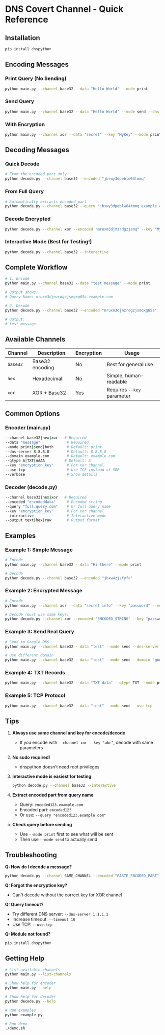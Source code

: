 # DNS Covert Channel - Quick Reference

## Installation

```bash
pip install dnspython
```

## Encoding Messages

### Print Query (No Sending)
```bash
python main.py --channel base32 --data "Hello World" --mode print
```

### Send Query
```bash
python main.py --channel base32 --data "Hello World" --mode send --dns-server 8.8.8.8
```

### With Encryption
```bash
python main.py --channel xor --data "secret" --key "MyKey" --mode print
```

## Decoding Messages

### Quick Decode
```bash
# From the encoded part only
python decode.py --channel base32 --encoded "jbswy3dpeblw64tmmq"
```

### From Full Query
```bash
# Automatically extracts encoded part
python decode.py --channel base32 --query "jbswy3dpeblw64tmmq.example.com"
```

### Decode Encrypted
```bash
python decode.py --channel xor --encoded "mruxm3djmzrdgzjsmq" --key "MyKey"
```

### Interactive Mode (Best for Testing!)
```bash
python decode.py --channel base32 --interactive
```

## Complete Workflow

```bash
# 1. Encode
python main.py --channel base32 --data "test message" --mode print

# Output shows:
# Query Name: mruxm3djmzrdgzjsmqxg65a.example.com

# 2. Decode
python decode.py --channel base32 --encoded "mruxm3djmzrdgzjsmqxg65a"

# Output:
# test message
```

## Available Channels

| Channel | Description | Encryption | Usage |
|---------|-------------|------------|-------|
| `base32` | Base32 encoding | No | Best for general use |
| `hex` | Hexadecimal | No | Simple, human-readable |
| `xor` | XOR + Base32 | Yes | Requires `--key` parameter |

## Common Options

### Encoder (main.py)
```bash
--channel base32|hex|xor   # Required
--data "message"            # Required
--mode print|send|both      # Default: print
--dns-server 8.8.8.8        # Default: 8.8.8.8
--domain example.com        # Default: example.com
--qtype A|TXT|AAAA         # Default: A
--key "encryption_key"      # For xor channel
--use-tcp                   # Use TCP instead of UDP
--verbose                   # Show details
```

### Decoder (decode.py)
```bash
--channel base32|hex|xor   # Required
--encoded "encodeddata"     # Encoded string
--query "full.query.com"    # Or full query name
--key "encryption_key"      # For xor channel
--interactive               # Interactive mode
--output text|hex|raw       # Output format
```

## Examples

### Example 1: Simple Message
```bash
# Encode
python main.py --channel base32 --data "Hi there" --mode print

# Decode
python decode.py --channel base32 --encoded "jbxw4zjsfyfa"
```

### Example 2: Encrypted Message
```bash
# Encode
python main.py --channel xor --data "secret info" --key "password" --mode print

# Decode (must use same key!)
python decode.py --channel xor --encoded "ENCODED_STRING" --key "password"
```

### Example 3: Send Real Query
```bash
# Send to Google DNS
python main.py --channel base32 --data "test" --mode send --dns-server 8.8.8.8

# Use different domain
python main.py --channel base32 --data "test" --mode send --domain "google.com"
```

### Example 4: TXT Records
```bash
python main.py --channel base32 --data "TXT data" --qtype TXT --mode print
```

### Example 5: TCP Protocol
```bash
python main.py --channel base32 --data "test" --mode send --use-tcp
```

## Tips

1. **Always use same channel and key for encode/decode**
   - If you encode with `--channel xor --key "abc"`, decode with same parameters

2. **No sudo required!**
   - dnspython doesn't need root privileges

3. **Interactive mode is easiest for testing**
   ```bash
   python decode.py --channel base32 --interactive
   ```

4. **Extract encoded part from query name**
   - Query: `encoded123.example.com`
   - Encoded part: `encoded123`
   - Or use: `--query "encoded123.example.com"`

5. **Check query before sending**
   - Use `--mode print` first to see what will be sent
   - Then use `--mode send` to actually send

## Troubleshooting

**Q: How do I decode a message?**
```bash
python decode.py --channel SAME_CHANNEL --encoded "PASTE_ENCODED_PART"
```

**Q: Forgot the encryption key?**
- Can't decode without the correct key for XOR channel

**Q: Query timeout?**
- Try different DNS server: `--dns-server 1.1.1.1`
- Increase timeout: `--timeout 10`
- Use TCP: `--use-tcp`

**Q: Module not found?**
```bash
pip install dnspython
```

## Getting Help

```bash
# List available channels
python main.py --list-channels

# Show help for encoder
python main.py --help

# Show help for decoder
python decode.py --help

# Run examples
python example.py

# Run demo
./demo.sh
```
